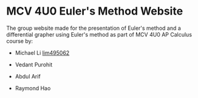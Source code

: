 # MCV 4U0 Euler's Method Website

The group website made for the presentation of Euler's method and a differential grapher using Euler's method as part of MCV 4U0 AP Calculus course by:

- Michael Li [lim495062](https://github.com/lim495062/Euler-Method-Grapher "薛定谔的老花猫")

- Vedant Purohit

- Abdul Arif

- Raymond Hao

